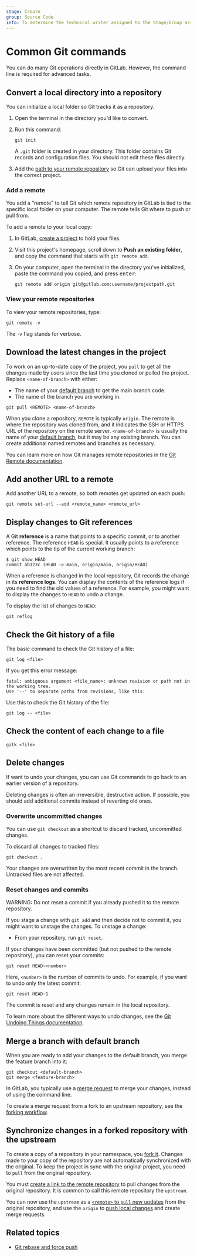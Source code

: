 ```yaml
---
stage: Create
group: Source Code
info: To determine the technical writer assigned to the Stage/Group associated with this page, see https://handbook.gitlab.com/handbook/product/ux/technical-writing/#assignments
---
```


# Common Git commands

You can do many Git operations directly in GitLab. However, the command line is required for advanced tasks.

## Convert a local directory into a repository

You can initialize a local folder so Git tracks it as a repository.

1. Open the terminal in the directory you'd like to convert.
1. Run this command:

   ```shell
   git init
   ```

   A `.git` folder is created in your directory. This folder contains Git
   records and configuration files. You should not edit these files
   directly.

1. Add the [path to your remote repository](#add-a-remote)
   so Git can upload your files into the correct project.

### Add a remote

You add a "remote" to tell Git which remote repository in GitLab is tied
to the specific local folder on your computer.
The remote tells Git where to push or pull from.

To add a remote to your local copy:

1. In GitLab, [create a project](../user/project/index.md) to hold your files.
1. Visit this project's homepage, scroll down to **Push an existing folder**, and copy the command that starts with `git remote add`.
1. On your computer, open the terminal in the directory you've initialized, paste the command you copied, and press <kbd>enter</kbd>:

   ```shell
   git remote add origin git@gitlab.com:username/projectpath.git
   ```

### View your remote repositories

To view your remote repositories, type:

```shell
git remote -v
```

The `-v` flag stands for verbose.

## Download the latest changes in the project

To work on an up-to-date copy of the project, you `pull` to get all the changes made by users
since the last time you cloned or pulled the project. Replace `<name-of-branch>`
with either:

- The name of your [default branch](../user/project/repository/branches/default.md) to get the main branch code.
- The name of the branch you are working in.

```shell
git pull <REMOTE> <name-of-branch>
```

When you clone a repository, `REMOTE` is typically `origin`. The remote is where the
repository was cloned from, and it indicates the SSH or HTTPS URL of the repository
on the remote server. `<name-of-branch>` is usually the name of your
[default branch](../user/project/repository/branches/default.md), but it may be any
existing branch. You can create additional named remotes and branches as necessary.

You can learn more on how Git manages remote repositories in the
[Git Remote documentation](https://git-scm.com/book/en/v2/Git-Basics-Working-with-Remotes).

## Add another URL to a remote

Add another URL to a remote, so both remotes get updated on each push:

```shell
git remote set-url --add <remote_name> <remote_url>
```

## Display changes to Git references

A Git **reference** is a name that points to a specific commit, or to another reference.
The reference `HEAD` is special. It usually points to a reference which points to the tip
of the current working branch:

```shell
$ git show HEAD
commit ab123c (HEAD -> main, origin/main, origin/HEAD)
```

When a reference is changed in the local repository, Git records the change
in its **reference logs**. You can display the contents of the reference logs
if you need to find the old values of a reference. For example, you might want
to display the changes to `HEAD` to undo a change.

To display the list of changes to `HEAD`:

```shell
git reflog
```

## Check the Git history of a file

The basic command to check the Git history of a file:

```shell
git log <file>
```

If you get this error message:

```plaintext
fatal: ambiguous argument <file_name>: unknown revision or path not in the working tree.
Use '--' to separate paths from revisions, like this:
```

Use this to check the Git history of the file:

```shell
git log -- <file>
```

## Check the content of each change to a file

```shell
gitk <file>
```

## Delete changes

If want to undo your changes, you can use Git commands to go back to an earlier version of a repository.

Deleting changes is often an irreversible, destructive action. If
possible, you should add additional commits instead of reverting old
ones.

### Overwrite uncommitted changes

You can use `git checkout` as a shortcut to discard tracked,
uncommitted changes.

To discard all changes to tracked files:

```shell
git checkout .
```

Your changes are overwritten by the most recent commit in the branch.
Untracked files are not affected.

### Reset changes and commits

WARNING:
Do not reset a commit if you already pushed it to the remote
repository.

If you stage a change with `git add` and then decide not to commit it,
you might want to unstage the changes. To unstage a change:

- From your repository, run `git reset`.

If your changes have been committed (but not pushed to the remote
repository), you can reset your commits:

```shell
git reset HEAD~<number>
```

Here, `<number>` is the number of commits to undo.
For example, if you want to undo only the latest commit:

```shell
git reset HEAD~1
```

The commit is reset and any changes remain in the local repository.

To learn more about the different ways to undo changes, see the
[Git Undoing Things documentation](https://git-scm.com/book/en/v2/Git-Basics-Undoing-Things).

## Merge a branch with default branch

When you are ready to add your changes to
the default branch, you merge the feature branch into it:

```shell
git checkout <default-branch>
git merge <feature-branch>
```

In GitLab, you typically use a [merge request](../user/project/merge_requests/index.md) to merge your changes, instead of using the command line.

To create a merge request from a fork to an upstream repository, see the
[forking workflow](../user/project/repository/forking_workflow.md).

## Synchronize changes in a forked repository with the upstream

To create a copy of a repository in your namespace, you [fork it](../user/project/repository/forking_workflow.md).
Changes made to your copy of the repository are not automatically synchronized with the original.
To keep the project in sync with the original project, you need to `pull` from the original repository.

You must [create a link to the remote repository](#add-a-remote) to pull
changes from the original repository. It is common to call this remote repository the `upstream`.

You can now use the `upstream` as a [`<remote>` to `pull` new updates](#download-the-latest-changes-in-the-project)
from the original repository, and use the `origin`
to [push local changes](add-file.md#send-changes-to-gitlab) and create merge requests.

## Related topics

- [Git rebase and force push](../topics/git/git_rebase.md)
